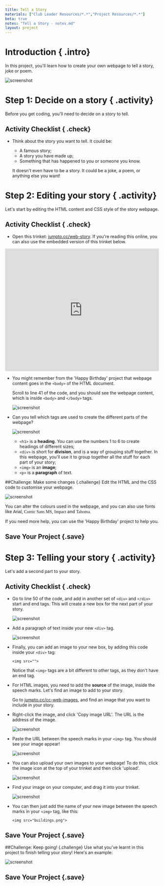 ```yaml
---
title: Tell a Story
materials: ["Club Leader Resources/*.*","Project Resources/*.*"]
beta: true
notes: "Tell a Story - notes.md"
layout: project
---
```


# Introduction { .intro}

In this project, you'll learn how to create your own webpage to tell a story, joke or poem.

![screenshot](story-final.png)

# Step 1: Decide on a story { .activity}

Before you get coding, you'll need to decide on a story to tell.

## Activity Checklist { .check}

+ Think about the story you want to tell. It could be:
	+ A famous story;
	+ A story you have made up;
	+ Something that has happened to you or someone you know.

	It doesn't even have to be a story. It could be a joke, a poem, or anything else you want!

# Step 2: Editing your story { .activity}

Let's start by editing the HTML content and CSS style of the story webpage.

## Activity Checklist { .check}

+ Open this trinket: <a href="http://jumpto.cc/web-story" target="_blank">jumpto.cc/web-story</a>. If you're reading this online, you can also use the embedded version of this trinket below.

<div class="trinket">
	<iframe src="https://trinket.io/embed/html/8083cfebb3" width="100%" height="400" frameborder="0" marginwidth="0" marginheight="0" allowfullscreen>
	</iframe>
</div>

+ You might remember from the 'Happy Birthday' project that webpage content goes in the `<body>` of the HTML document.

	Scroll to line 41 of the code, and you should see the webpage content, which is inside `<body>` and `</body>` tags. 

	![screenshot](story-html.png)

+ Can you tell which tags are used to create the different parts of the webpage?

	![screenshot](story-elements.png)

	+ `<h1>` is a __heading__. You can use the numbers 1 to 6 to create headings of different sizes;
	+ `<div>` is short for __division__, and is a way of grouping stuff together. In this webpage, you'll use it to group together all the stuff for each part of your story;
	+ `<img>` is an __image__;
	+ `<p>` is a __paragraph__ of text.

##Challenge: Make some changes {.challenge}
Edit the HTML and the CSS code to customise your webpage.

![screenshot](story-changes.png)

You can alter the colours used in the webpage, and you can also use fonts like <span style="font-family: Arial;">Arial</span>, <span style="font-family: Comic Sans MS;">Comic Sans MS</span>, <span style="font-family: Impact;">Impact</span> and <span style="font-family: Tahoma;">Tahoma</span>.

If you need more help, you can use the 'Happy Birthday' project to help you.

## Save Your Project {.save}

# Step 3: Telling your story { .activity}

Let's add a second part to your story.

## Activity Checklist { .check}

+ Go to line 50 of the code, and add in another set of `<div>` and `</div>` start and end tags. This will create a new box for the next part of your story.  

	![screenshot](story-div.png)

+ Add a paragraph of text inside your new `<div>` tag.

	![screenshot](story-paragraph.png)

+ Finally, you can add an image to your new box, by adding this code inside your `<div>` tag:

	```
	<img src="">
	```

	Notice that `<img>` tags are a bit different to other tags, as they don't have an end tag.

+ For HTML images, you need to add the __source__ of the image, inside the speech marks. Let's find an image to add to your story.

	Go to <a href="http://jumpto.cc/cc-web-images" target="_blank">jumpto.cc/cc-web-images</a>, and find an image that you want to include in your story.

+ Right-click the image, and click 'Copy image URL'. The URL is the address of the image.

	![screenshot](story-url.png)

+ Paste the URL between the speech marks in your `<img>` tag. You should see your image appear!

	![screenshot](story-image.png)

+ You can also upload your own images to your webpage! To do this, click the image icon at the top of your trinket and then click 'upload'.

	![screenshot](story-upload.png)

+ Find your image on your computer, and drag it into your trinket.

	![screenshot](story-drag.png)

+ You can then just add the name of your new image between the speech marks in your `<img>` tag, like this:

	```
	<img src="buildings.png">
	```

## Save Your Project {.save}

##Challenge: Keep going! {.challenge}
Use what you've learnt in this project to finish telling your story! Here's an example:

![screenshot](story-final.png)

## Save Your Project {.save}